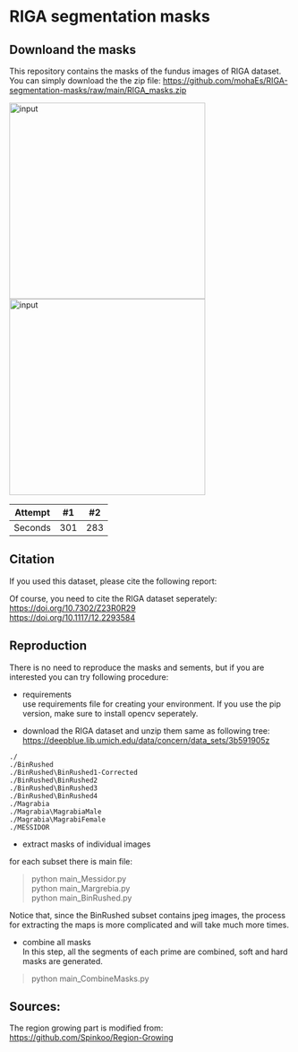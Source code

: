 # RIGA segmentation masks
 
## Downloand the masks 
This repository contains the masks of the fundus images of RIGA dataset. </br>
You can simply download the the zip file: https://github.com/mohaEs/RIGA-segmentation-masks/raw/main/RIGA_masks.zip

<img src="./images/image1-1.tif" width="350" title="input">
<img src="./images/image1-1.tif" width="350" title="input">

| Attempt | #1  | #2  |
| :-----: | :-: | :-: |
| Seconds | 301 | 283 |

## Citation 

If you used this dataset, please cite the following report:


Of course, you need to cite the RIGA dataset seperately: </br>
https://doi.org/10.7302/Z23R0R29 </br>
https://doi.org/10.1117/12.2293584

## Reproduction

There is no need to reproduce the masks and sements, but if you are interested you can try following procedure: 

- requirements </br>
use requirements file for creating your environment. If you use the pip version, make sure to install opencv seperately.

- download the RIGA dataset and unzip them same as following tree: </br>
https://deepblue.lib.umich.edu/data/concern/data_sets/3b591905z

```
./
./BinRushed
./BinRushed\BinRushed1-Corrected
./BinRushed\BinRushed2
./BinRushed\BinRushed3
./BinRushed\BinRushed4
./Magrabia
./Magrabia\MagrabiaMale
./Magrabia\MagrabiFemale
./MESSIDOR
```

- extract masks of individual images

for each subset there is main file:

> python main_Messidor.py </br>
> python main_Margrebia.py </br>
> python main_BinRushed.py </br>

Notice that, since the BinRushed subset contains jpeg images, the process for extracting the maps is more complicated and will take much more times.

- combine all masks </br>
In this step, all the segments of each prime are combined, soft and hard masks are generated. 

> python main_CombineMasks.py

## Sources:

The region growing part is modified from: </br>
https://github.com/Spinkoo/Region-Growing
